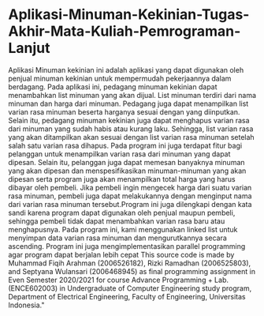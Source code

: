 # Aplikasi-Minuman-Kekinian-Tugas-Akhir-Mata-Kuliah-Pemrograman-Lanjut

Aplikasi Minuman kekinian ini adalah aplikasi yang dapat digunakan oleh penjual minuman kekinian untuk mempermudah pekerjaannya dalam berdagang. Pada aplikasi ini, pedagang minuman kekinian dapat menambahkan list minuman yang akan dijual. List minuman terdiri dari nama minuman dan harga dari minuman. Pedagang juga dapat menampilkan list varian rasa minuman beserta harganya sesuai dengan yang diinputkan. Selain itu, pedagang minuman kekinian juga dapat menghapus varian rasa dari minuman yang sudah habis atau kurang laku. Sehingga, list varian rasa yang akan ditampilkan akan sesuai dengan list varian rasa minuman setelah salah satu varian rasa dihapus. Pada program ini juga terdapat fitur bagi pelanggan untuk menampilkan varian rasa dari minuman yang dapat dipesan. Selain itu, pelanggan juga dapat memesan banyaknya minuman yang akan dipesan dan menspesifikasikan minuman-minuman yang akan dipesan serta program juga akan menampilkan total harga yang harus dibayar oleh pembeli. Jika pembeli ingin mengecek harga dari suatu varian rasa minuman, pembeli juga dapat melakukannya dengan menginput nama dari varian rasa minuman tersebut.Program ini juga dilengkapi dengan kata sandi karena program dapat digunakan oleh penjual maupun pembeli, sehingga pembeli tidak dapat menambahkan varian rasa baru atau menghapusnya.
Pada program ini, kami menggunakan linked list untuk menyimpan data varian rasa minuman dan mengurutkannya secara ascending. Program ini juga mengimplementasikan parallel programming agar program dapat berjalan lebih cepat
This source code is made by Muhammad Fiqih Arahman (2006526182), Rizki Ramadhan (2006525803), and Septyana Wulansari (2006468945) as final programming assignment in Even Semester 2020/2021 for course Advance Programming + Lab. (ENCE602003) in Undergraduate of Computer Engineering study program, Department of Electrical Engineering, Faculty of Engineering, Universitas Indonesia."
